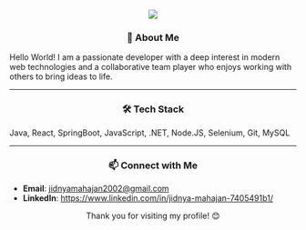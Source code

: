 <h1 align="center">
  <img src="https://readme-typing-svg.demolab.com?font=Montserrat&size=22&duration=2000&pause=1000&color=808080&center=true&vCenter=true&width=500&lines=Hey there! I'm Jidnya, a web enthusiast. 👋">
</h1>

###  <h3 align="center">🌟 About Me </h3>
Hello World! I am a passionate developer with a deep interest in modern web technologies and a collaborative team player who enjoys working with others to bring ideas to life. 

<hr>

###  <h3 align="center">🛠️ Tech Stack </h3>
Java, React, SpringBoot, JavaScript, .NET, Node.JS, Selenium, Git, MySQL

<hr>

### <h3 align="center">📫 Connect with Me </h3>
  - **Email**: jidnyamahajan2002@gmail.com<br>
  - **LinkedIn**: https://www.linkedin.com/in/jidnya-mahajan-7405491b1/<br>

<p align="center">
  Thank you for visiting my profile! 😊
</p>
